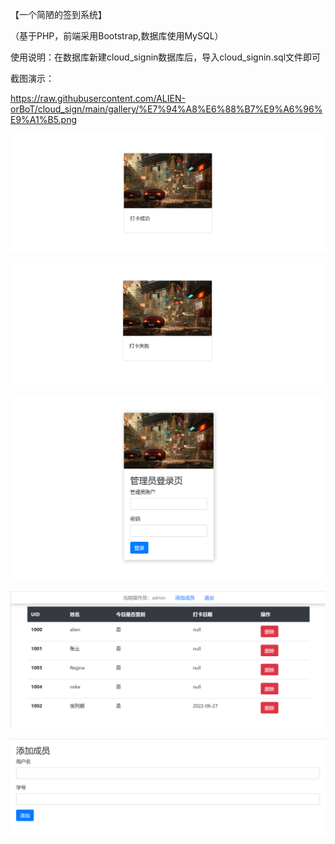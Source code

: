 
【一个简陋的签到系统】

（基于PHP，前端采用Bootstrap,数据库使用MySQL）

使用说明：在数据库新建cloud_signin数据库后，导入cloud_signin.sql文件即可



截图演示：

https://raw.githubusercontent.com/ALIEN-orBoT/cloud_sign/main/gallery/%E7%94%A8%E6%88%B7%E9%A6%96%E9%A1%B5.png

![image-打卡成功](./gallery/打卡成功.png)

![image-打卡失败](./gallery/打卡失败.png)

![image-管理首页](./gallery/管理首页.png)

![image-管理员后台](./gallery/管理员后台.png)

![image-添加用户](./gallery/添加用户.png)

